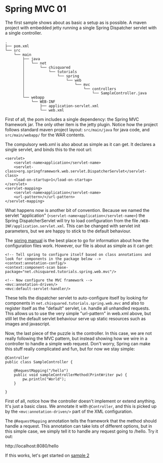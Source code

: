 Spring MVC 01
=============

The first sample shows about as basic a setup as is possible. A maven project with embedded jetty
running a single Spring Dispatcher servlet with a single controller.

```
.
├── pom.xml
└── src
    └── main
        ├── java
        │   └── net
        │       └── chisquared
        │           └── tutorials
        │               └── spring
        │                   └── web
        │                       └── mvc
        │                           └── controllers
        │                               └── SampleController.java
        └── webapp
            └── WEB-INF
                ├── application-servlet.xml
                └── web.xml

```

First of all, the pom includes a single dependency: the Spring MVC framework jar. The only other item
is the jetty plugin. Notice how the project follows standard maven project layout: `src/main/java` for 
java code, and `src/main/webapp/` for the WAR contents.

The compulsory web.xml is also about as simple as it can get. It declares a single servlet, and binds this
to the root url:

```
<servlet>
	<servlet-name>application</servlet-name>
	<servlet-class>org.springframework.web.servlet.DispatcherServlet</servlet-class>
	<load-on-startup>1</load-on-startup>
</servlet>
<servlet-mapping>
	<servlet-name>application</servlet-name>
	<url-pattern>/</url-pattern>
</servlet-mapping>
```

What happens now is another bit of convention. Because we named the servlet "application" (`<servlet-name>application</servlet-name>`)
the Spring DispatcherServlet will try to load configuration from the file `/WEB-INF/application.servlet.xml`. This can be changed
with servlet init parameters, but we are happy to stick to the default behaviour.

The [spring manual](http://static.springsource.org/spring/docs/current/spring-framework-reference/html/) is the best place to go for information
about how the configuration files work. However, our file is about as simple as it can get:

```
<!-- Tell spring to configure itself based on class annotations and look for components in the package below -->
<context:annotation-config/>
<context:component-scan base-package="net.chisquared.tutorials.spring.web.mvc"/>

<!-- Now configure the MVC framework -->
<mvc:annotation-driven/>
<mvc:default-servlet-handler/>

```

These tells the dispatcher servlet to auto-configure itself by looking for components in `net.chisquared.tutorials.spring.web.mvc` 
and also to register itself as the "default" servlet, i.e. handle all unhandled requests. This allows us to use the very simple
"url-pattern" in web.xml above, but still let the default servlet behaviour serve up static resources such as images and javascript.

Now, the last piece of the puzzle is the controller. In this case, we are not really following the MVC pattern, but instead
showing how we wire in a controller to handle a simple web request. Don't worry, Spring can make this stuff really complicated and fun,
but for now we stay simple:

```
@Controller
public class SampleController {

	@RequestMapping("/hello")
	public void sampleControllerMethod(PrintWriter pw) {
		pw.println("World");
	}

}
```

First of all, notice how the controller doesn't implement or extend anything. It's just a basic class. We annotate it with `@Controller`,
and this is picked up by the `<mvc:annotation-driven/>` part of the XML configuration. 

The `@RequestMapping` annotation tells the framework that the method should handle a request. This annotation can take lots of different
options, but in this simple case, we simply tell it to handle any request going to /hello. Try it out:

http://localhost:8080/hello

If this works, let's get started on [sample 2](../spring-mvc-02/README.md)
